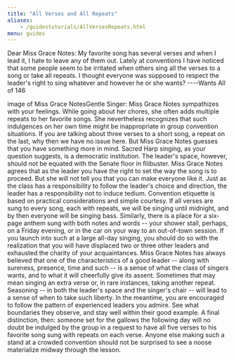 ```yaml
---
title: "All Verses and All Repeats"
aliases:
    - /guidestutorials/AllVersesRepeats.html
menu: guides
---
```


 Dear Miss Grace Notes: My favorite song has several verses and when I lead it, I hate to leave any of them out. Lately at conventions I have noticed that some people seem to be irritated when others sing all the verses to a song or take all repeats. I thought everyone was supposed to respect the leader's right to sing whatever and however he or she wants? ----Wants All of 146

image of Miss Grace NotesGentle Singer: Miss Grace Notes sympathizes with your feelings. While going about her chores, she often adds multiple repeats to her favorite songs. She nevertheless recognizes that such indulgences on her own time might be inappropriate in group convention situations.
   If you are talking about three verses to a short song, a repeat on the last, why then we have no issue here. But Miss Grace Notes guesses that you have something more in mind. Sacred Harp singing, as your question suggests, is a democratic institution. The leader's space, however, should not be equated with the Senate floor in filibuster.
   Miss Grace Notes agrees that as the leader you have the right to set the way the song is to proceed. But she will not tell you that you can make everyone like it. Just as the class has a responsibility to follow the leader's choice and direction, the leader has a responsibility not to induce tedium.
   Convention etiquette is based on practical considerations and simple courtesy. If all verses are sung to every song, each with repeats, we will be singing until midnight, and by then everyone will be singing bass. Similarly, there is a place for a six-page anthem sung with both notes and words -- your shower stall, perhaps, on a Friday evening, or in the car on your way to an out-of-town session. If you launch into such at a large all-day singing, you should do so with the realization that you will have displaced two or three other leaders and exhausted the charity of your acquaintances.
   Miss Grace Notes has always believed that one of the characteristics of a good leader -- along with sureness, presence, time and such -- is a sense of what the class of singers wants, and to what it will cheerfully give its assent. Sometimes that may mean singing an extra verse or, in rare instances, taking another repeat. Seasoning -- in both the leader's space and the singer's chair -- will lead to a sense of when to take such liberty. In the meantime, you are encouraged to follow the pattern of experienced leaders you admire. See what boundaries they observe, and stay well within their good example.
   A final distinction, then: someone set for the gallows the following day will no doubt be indulged by the group in a request to have all five verses to his favorite song sung with repeats on each verse. Anyone else making such a stand at a crowded convention should not be surprised to see a noose materialize midway through the lesson.
